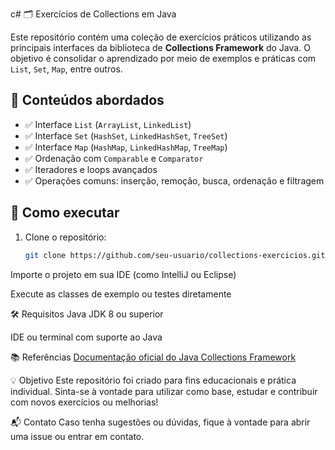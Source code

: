 c# 🗂️ Exercícios de Collections em Java

Este repositório contém uma coleção de exercícios práticos utilizando as principais interfaces da biblioteca de **Collections Framework** do Java. O objetivo é consolidar o aprendizado por meio de exemplos e práticas com `List`, `Set`, `Map`, entre outros.

## 🧠 Conteúdos abordados

- ✅ Interface `List` (`ArrayList`, `LinkedList`)
- ✅ Interface `Set` (`HashSet`, `LinkedHashSet`, `TreeSet`)
- ✅ Interface `Map` (`HashMap`, `LinkedHashMap`, `TreeMap`)
- ✅ Ordenação com `Comparable` e `Comparator`
- ✅ Iteradores e loops avançados
- ✅ Operações comuns: inserção, remoção, busca, ordenação e filtragem

## 🚀 Como executar

1. Clone o repositório:
   ```bash
   git clone https://github.com/seu-usuario/collections-exercicios.git

Importe o projeto em sua IDE (como IntelliJ ou Eclipse)

Execute as classes de exemplo ou testes diretamente

🛠️ Requisitos
Java JDK 8 ou superior

IDE ou terminal com suporte ao Java

📚 Referências
[Documentação oficial do Java Collections Framework](https://docs.oracle.com/javase/8/docs/technotes/guides/collections/overview.html)

💡 Objetivo
Este repositório foi criado para fins educacionais e prática individual. Sinta-se à vontade para utilizar como base, estudar e contribuir com novos exercícios ou melhorias!

📬 Contato
Caso tenha sugestões ou dúvidas, fique à vontade para abrir uma issue ou entrar em contato.
